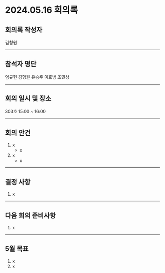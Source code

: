 # 2024.05.16 회의록
## 회의록 작성자
김형원
***
## 참석자 명단
염규현
김형원
유승주
이효범
조민상
***
## 회의 일시 및 장소
303호 15:00 ~ 16:00
***
## 회의 안건
1. x
   - x
2. x
   - x
***
## 결정 사항
1. x
***
## 다음 회의 준비사항
1. x
***
## 5월 목표
1. x
2. x
